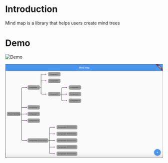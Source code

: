 # Introduction
Mind map is a library that helps users create mind trees
 
 
# Demo
![Demo](https://user-images.githubusercontent.com/49116308/235081720-70912933-4623-440b-ab0e-9fb244ba38a6.png)

![Demo2](images/Screenshot%202024-01-24%20at%2011.16.24.png)
